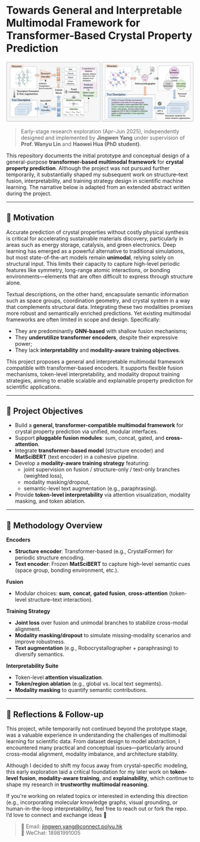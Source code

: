 
# Towards General and Interpretable Multimodal Framework for Transformer-Based Crystal Property Prediction

<img src="workflow.png" alt="Framework Overview" width="1000"/>

> Early-stage research exploration (Apr–Jun 2025), independently designed and implemented by **Jingwen Yang** under supervision of **Prof. Wanyu Lin** and **Haowei Hua (PhD student)**.  

This repository documents the initial prototype and conceptual design of a general-purpose **transformer-based multimodal framework** for **crystal property prediction**. Although the project was not pursued further temporarily, it substantially shaped my subsequent work on structure–text fusion, interpretability, and training strategy design in scientific machine learning. The narrative below is adapted from an extended abstract written during the project.

---

## 🧠 Motivation

Accurate prediction of crystal properties without costly physical synthesis is critical for accelerating sustainable materials discovery, particularly in areas such as energy storage, catalysis, and green electronics. Deep learning has emerged as a powerful alternative to traditional simulations, but most state-of-the-art models remain **unimodal**, relying solely on structural input. This limits their capacity to capture high-level periodic features like symmetry, long-range atomic interactions, or bonding environments—elements that are often difficult to express through structure alone.

Textual descriptions, on the other hand, encapsulate semantic information such as space groups, coordination geometry, and crystal system in a way that complements structural data. Integrating these two modalities promises more robust and semantically enriched predictions. Yet existing multimodal frameworks are often limited in scope and design. Specifically:

- They are predominantly **GNN-based** with shallow fusion mechanisms;
- They **underutilize transformer encoders**, despite their expressive power;
- They lack **interpretability** and **modality-aware training objectives**.

This project proposes a general and interpretable multimodal framework compatible with transformer-based encoders. It supports flexible fusion mechanisms, token-level interpretability, and modality dropout training strategies, aiming to enable scalable and explainable property prediction for scientific applications.

---

## 🎯 Project Objectives

- Build a **general, transformer-compatible multimodal framework** for crystal property prediction via unified, modular interfaces.  
- Support **pluggable fusion modules**: sum, concat, gated, and **cross-attention**.  
- Integrate **transformer-based model** (structure encoder) and **MatSciBERT** (text encoder) in a cohesive pipeline.  
- Develop a **modality-aware training strategy** featuring:
  - joint supervision on fusion / structure-only / text-only branches (weighted loss),
  - modality masking/dropout,
  - semantic-level text augmentation (e.g., paraphrasing).  
- Provide **token-level interpretability** via attention visualization, modality masking, and token ablation.

---

## 🔧 Methodology Overview

**Encoders**
- **Structure encoder**: Transformer-based (e.g., CrystalFormer) for periodic structure encoding.  
- **Text encoder**: Frozen **MatSciBERT** to capture high-level semantic cues (space group, bonding environment, etc.).

**Fusion**
- Modular choices: **sum**, **concat**, **gated fusion**, **cross-attention** (token-level structure–text interaction).

**Training Strategy**
- **Joint loss** over fusion and unimodal branches to stabilize cross-modal alignment.  
- **Modality masking/dropout** to simulate missing-modality scenarios and improve robustness.  
- **Text augmentation** (e.g., Robocrystallographer + paraphrasing) to diversify semantics.

**Interpretability Suite**
- Token-level **attention visualization**.  
- **Token/region ablation** (e.g., global vs. local text segments).  
- **Modality masking** to quantify semantic contributions.

---

## 💬 Reflections & Follow-up

This project, while temporarily not continued beyond the prototype stage, was a valuable experience in understanding the challenges of multimodal learning for scientific data. From dataset design to model abstraction, I encountered many practical and conceptual issues—particularly around cross-modal alignment, modality imbalance, and architecture stability.

Although I decided to shift my focus away from crystal-specific modeling, this early exploration laid a critical foundation for my later work on **token-level fusion**, **modality-aware training**, and **explainability**, which continue to shape my research in **trustworthy multimodal reasoning**.

If you're working on related topics or interested in extending this direction (e.g., incorporating molecular knowledge graphs, visual grounding, or human-in-the-loop interpretability), feel free to reach out or fork the repo. I’d love to connect and exchange ideas 🤍

> 📩 Email: jingwen.yang@connect.polyu.hk  
> 💬 WeChat: 18981991005


